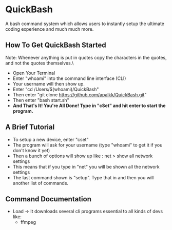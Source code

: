 # QuickBash
A bash command system which allows users to instantly setup the ultimate coding experience and much much more.

## How To Get QuickBash Started
Note: Whenever anything is put in quotes copy the characters in the quotes, and not the quotes themselves.\

* Open Your Terminal
* Enter "whoami" into the command line interface (CLI)
* Your username will then show up.
* Enter "cd /Users/$(whoami)/QuickBash"
* Then enter "git clone https://github.com/apalkk/QuickBash.git"
* Then enter "bash start.sh"
* **And That's It! You're All Done! Type in "cSet" and hit enter to start the program.**

## A Brief Tutorial
* To setup a new device, enter "cset"
* The program will ask for your username (type "whoami" to get it if you don't know it yet)
* Then a bunch of options will show up like : net > show all network settings
* This means that if you type in "net" you will be shown all the network settings
* The last command shown is "setup". Type that in and then you will another list of commands. 

## Command Documentation
* Load -> It downloads several cli programs essential to all kinds of devs like:
    *  ffmpeg
